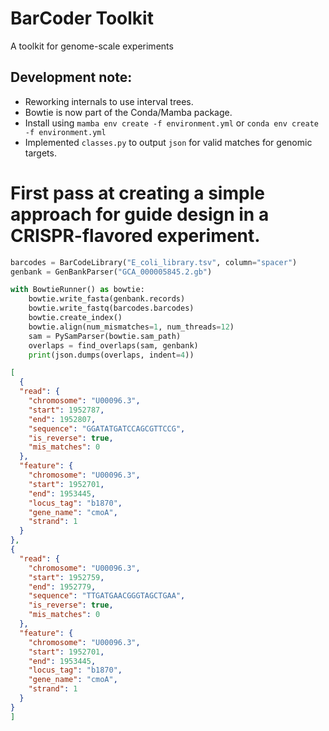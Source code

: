 # BarCoder Toolkit
A toolkit for genome-scale experiments
## Development note:
* Reworking internals to use interval trees.
* Bowtie is now part of the Conda/Mamba package.
* Install using `mamba env create -f environment.yml` or `conda env create -f environment.yml`
* Implemented `classes.py` to output `json` for valid matches for genomic targets.

#  First pass at creating a simple approach for guide design in a CRISPR-flavored experiment.
```python
barcodes = BarCodeLibrary("E_coli_library.tsv", column="spacer")
genbank = GenBankParser("GCA_000005845.2.gb")

with BowtieRunner() as bowtie:
    bowtie.write_fasta(genbank.records)
    bowtie.write_fastq(barcodes.barcodes)
    bowtie.create_index()
    bowtie.align(num_mismatches=1, num_threads=12)
    sam = PySamParser(bowtie.sam_path)
    overlaps = find_overlaps(sam, genbank)
    print(json.dumps(overlaps, indent=4))


```
  ```json
 [
    {
    "read": {
      "chromosome": "U00096.3",
      "start": 1952787,
      "end": 1952807,
      "sequence": "GGATATGATCCAGCGTTCCG",
      "is_reverse": true,
      "mis_matches": 0
    },
    "feature": {
      "chromosome": "U00096.3",
      "start": 1952701,
      "end": 1953445,
      "locus_tag": "b1870",
      "gene_name": "cmoA",
      "strand": 1
    }
  },
  {
    "read": {
      "chromosome": "U00096.3",
      "start": 1952759,
      "end": 1952779,
      "sequence": "TTGATGAACGGGTAGCTGAA",
      "is_reverse": true,
      "mis_matches": 0
    },
    "feature": {
      "chromosome": "U00096.3",
      "start": 1952701,
      "end": 1953445,
      "locus_tag": "b1870",
      "gene_name": "cmoA",
      "strand": 1
    }
  }
]
  ```
